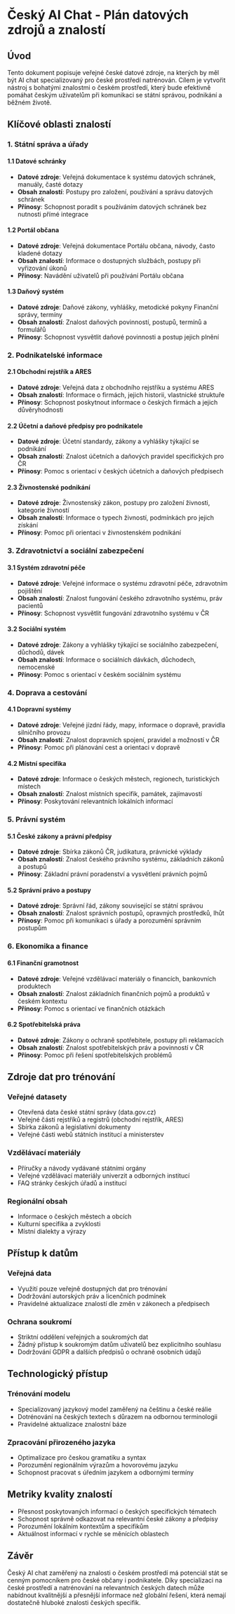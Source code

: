 # Český AI Chat - Plán datových zdrojů a znalostí

## Úvod
Tento dokument popisuje veřejné české datové zdroje, na kterých by měl být AI chat specializovaný pro české prostředí natrénován. Cílem je vytvořit nástroj s bohatými znalostmi o českém prostředí, který bude efektivně pomáhat českým uživatelům při komunikaci se státní správou, podnikání a běžném životě.

## Klíčové oblasti znalostí

### 1. Státní správa a úřady

#### 1.1 Datové schránky
- **Datové zdroje**: Veřejná dokumentace k systému datových schránek, manuály, časté dotazy
- **Obsah znalostí**: Postupy pro založení, používání a správu datových schránek
- **Přínosy**: Schopnost poradit s používáním datových schránek bez nutnosti přímé integrace

#### 1.2 Portál občana
- **Datové zdroje**: Veřejná dokumentace Portálu občana, návody, často kladené dotazy
- **Obsah znalostí**: Informace o dostupných službách, postupy při vyřizování úkonů
- **Přínosy**: Navádění uživatelů při používání Portálu občana

#### 1.3 Daňový systém
- **Datové zdroje**: Daňové zákony, vyhlášky, metodické pokyny Finanční správy, termíny
- **Obsah znalostí**: Znalost daňových povinností, postupů, termínů a formulářů
- **Přínosy**: Schopnost vysvětlit daňové povinnosti a postup jejich plnění

### 2. Podnikatelské informace

#### 2.1 Obchodní rejstřík a ARES
- **Datové zdroje**: Veřejná data z obchodního rejstříku a systému ARES
- **Obsah znalostí**: Informace o firmách, jejich historii, vlastnické struktuře
- **Přínosy**: Schopnost poskytnout informace o českých firmách a jejich důvěryhodnosti

#### 2.2 Účetní a daňové předpisy pro podnikatele
- **Datové zdroje**: Účetní standardy, zákony a vyhlášky týkající se podnikání
- **Obsah znalostí**: Znalost účetních a daňových pravidel specifických pro ČR
- **Přínosy**: Pomoc s orientací v českých účetních a daňových předpisech

#### 2.3 Živnostenské podnikání
- **Datové zdroje**: Živnostenský zákon, postupy pro založení živnosti, kategorie živností
- **Obsah znalostí**: Informace o typech živností, podmínkách pro jejich získání
- **Přínosy**: Pomoc při orientaci v živnostenském podnikání

### 3. Zdravotnictví a sociální zabezpečení

#### 3.1 Systém zdravotní péče
- **Datové zdroje**: Veřejné informace o systému zdravotní péče, zdravotním pojištění
- **Obsah znalostí**: Znalost fungování českého zdravotního systému, práv pacientů
- **Přínosy**: Schopnost vysvětlit fungování zdravotního systému v ČR

#### 3.2 Sociální systém
- **Datové zdroje**: Zákony a vyhlášky týkající se sociálního zabezpečení, důchodů, dávek
- **Obsah znalostí**: Informace o sociálních dávkách, důchodech, nemocenské
- **Přínosy**: Pomoc s orientací v českém sociálním systému

### 4. Doprava a cestování

#### 4.1 Dopravní systémy
- **Datové zdroje**: Veřejné jízdní řády, mapy, informace o dopravě, pravidla silničního provozu
- **Obsah znalostí**: Znalost dopravních spojení, pravidel a možností v ČR
- **Přínosy**: Pomoc při plánování cest a orientaci v dopravě

#### 4.2 Místní specifika
- **Datové zdroje**: Informace o českých městech, regionech, turistických místech
- **Obsah znalostí**: Znalost místních specifik, památek, zajímavostí
- **Přínosy**: Poskytování relevantních lokálních informací

### 5. Právní systém

#### 5.1 České zákony a právní předpisy
- **Datové zdroje**: Sbírka zákonů ČR, judikatura, právnické výklady
- **Obsah znalostí**: Znalost českého právního systému, základních zákonů a postupů
- **Přínosy**: Základní právní poradenství a vysvětlení právních pojmů

#### 5.2 Správní právo a postupy
- **Datové zdroje**: Správní řád, zákony související se státní správou
- **Obsah znalostí**: Znalost správních postupů, opravných prostředků, lhůt
- **Přínosy**: Pomoc při komunikaci s úřady a porozumění správním postupům

### 6. Ekonomika a finance

#### 6.1 Finanční gramotnost
- **Datové zdroje**: Veřejné vzdělávací materiály o financích, bankovních produktech
- **Obsah znalostí**: Znalost základních finančních pojmů a produktů v českém kontextu
- **Přínosy**: Pomoc s orientací ve finančních otázkách

#### 6.2 Spotřebitelská práva
- **Datové zdroje**: Zákony o ochraně spotřebitele, postupy při reklamacích
- **Obsah znalostí**: Znalost spotřebitelských práv a povinností v ČR
- **Přínosy**: Pomoc při řešení spotřebitelských problémů

## Zdroje dat pro trénování

### Veřejné datasety
- Otevřená data české státní správy (data.gov.cz)
- Veřejné části rejstříků a registrů (obchodní rejstřík, ARES)
- Sbírka zákonů a legislativní dokumenty
- Veřejné části webů státních institucí a ministerstev

### Vzdělávací materiály
- Příručky a návody vydávané státními orgány
- Veřejné vzdělávací materiály univerzit a odborných institucí
- FAQ stránky českých úřadů a institucí

### Regionální obsah
- Informace o českých městech a obcích
- Kulturní specifika a zvyklosti
- Místní dialekty a výrazy

## Přístup k datům

### Veřejná data
- Využití pouze veřejně dostupných dat pro trénování
- Dodržování autorských práv a licenčních podmínek
- Pravidelné aktualizace znalostí dle změn v zákonech a předpisech

### Ochrana soukromí
- Striktní oddělení veřejných a soukromých dat
- Žádný přístup k soukromým datům uživatelů bez explicitního souhlasu
- Dodržování GDPR a dalších předpisů o ochraně osobních údajů

## Technologický přístup

### Trénování modelu
- Specializovaný jazykový model zaměřený na češtinu a české reálie
- Dotrénování na českých textech s důrazem na odbornou terminologii
- Pravidelné aktualizace znalostní báze

### Zpracování přirozeného jazyka
- Optimalizace pro českou gramatiku a syntax
- Porozumění regionálním výrazům a hovorovému jazyku
- Schopnost pracovat s úředním jazykem a odbornými termíny

## Metriky kvality znalostí
- Přesnost poskytovaných informací o českých specifických tématech
- Schopnost správně odkazovat na relevantní české zákony a předpisy
- Porozumění lokálním kontextům a specifikům
- Aktuálnost informací v rychle se měnících oblastech

## Závěr
Český AI chat zaměřený na znalosti o českém prostředí má potenciál stát se cenným pomocníkem pro české občany i podnikatele. Díky specializaci na české prostředí a natrénování na relevantních českých datech může nabídnout kvalitnější a přesnější informace než globální řešení, která nemají dostatečně hluboké znalosti českých specifik.